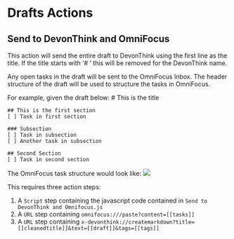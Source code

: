 # Drafts Actions


## Send to DevonThink and OmniFocus

This action will send the entire draft to DevonThink using the first line as the title.  If the title starts with ‘# ‘ this will be removed for the DevonThink name.

Any open tasks in the draft will be sent to the OmniFocus Inbox.  The header structure of the draft will be used to structure the tasks in OmniFocus.

For example, given the draft below:
	# This is the title
	
	## This is the first section
	[ ] Task in first section
	
	### Subsection
	[ ] Task in subsection
	[ ] Another task in subsection
	
	## Second Section
	[ ] Task in second section

The OmniFocus task structure would look like:
![][image-1]

This requires three action steps:
1. A `Script` step containing the javascript code contained in `Send to DevonThink and Omnifocus.js`
2. A `URL` step containing `omnifocus:///paste?content=[[tasks]]`
3. A `URL` step containing `x-devonthink://createmarkdown?title=[[cleanedtitle]]&text=[[draft]]&tags=[[tags]]`

[image-1]:	OmniFocus%20Tasks.png